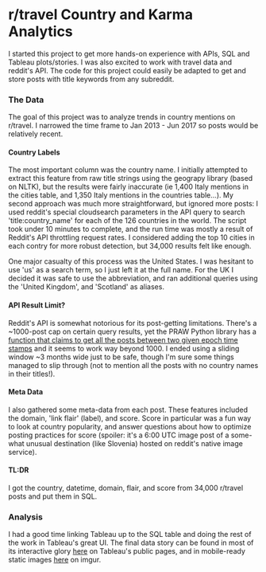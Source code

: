 # r/travel Country and Karma Analytics

I started this project to get more hands-on experience with APIs, SQL and Tableau plots/stories. I was also excited to work with travel data and reddit's API. The code for this project could easily be adapted to get and store posts with title keywords from any subreddit.
### The Data

The goal of this project was to analyze trends in country mentions on r/travel. I narrowed the time frame to Jan 2013 - Jun 2017 so posts would be relatively recent.

#### Country Labels
The most important column was the country name. I initially attempted to extract this feature from raw title strings using the geograpy library (based on NLTK), but the results were fairly inaccurate (ie 1,400 Italy mentions in the cities table, and 1,350 Italy mentions in the countries table...). My second approach was much more straightforward, but ignored more posts: I used reddit's special cloudsearch parameters in the API query to search 'title:country_name' for each of the 126 countries in the world. The script took under 10 minutes to complete, and the run time was mostly a result of Reddit's API throttling request rates. I considered adding the top 10 cities in each contry for more robust detection, but 34,000 results felt like enough.

One major casualty of this process was the United States. I was hesitant to use 'us' as a search term, so I just left it at the full name. For the UK I decided it was safe to use the abbreviation, and ran additional queries using the 'United Kingdom', and 'Scotland' as aliases. 

#### API Result Limit?
Reddit's API is somewhat notorious for its post-getting limitations. There's a ~1000-post cap on certain query results, yet the PRAW Python library has a [function that claims to get all the posts between two given epoch time stamps](http://praw.readthedocs.io/en/latest/code_overview/models/subreddit.html#praw.models.Subreddit.submissions) and it seems to work way beyond 1000. I ended using a sliding window ~3 months wide just to be safe, though I'm sure some things managed to slip through (not to mention all the posts with no country names in their titles!).

#### Meta Data
I also gathered some meta-data from each post. These features included the domain, 'link flair' (label), and score. Score in particular was a fun way to look at country popularity, and answer questions about how to optimize posting practices for score (spoiler: it's a 6:00 UTC image post of a some-what unusual destination (like Slovenia) hosted on reddit's native image service).

#### TL:DR
I got the country, datetime, domain, flair, and score from 34,000 r/travel posts and put them in SQL.

### Analysis

I had a good time linking Tableau up to the SQL table and doing the rest of the work in Tableau's great UI. The final data story can be found in most of its interactive glory [here](https://public.tableau.com/profile/jay1053#!/vizhome/rtravelCountryandKarmaTrends/rTravelStory) on Tableau's public pages, and in mobile-ready static images [here](http://imgur.com/a/RfCac) on imgur.
